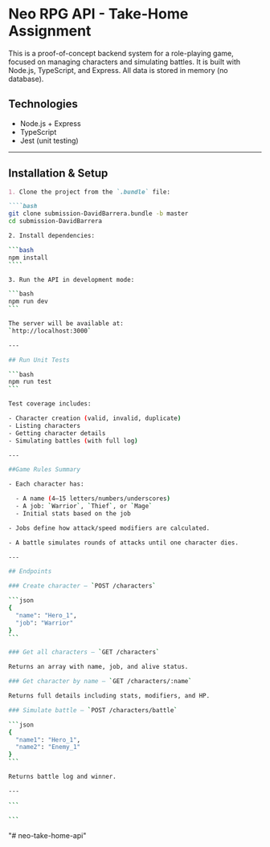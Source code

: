 # Neo RPG API - Take-Home Assignment

This is a proof-of-concept backend system for a role-playing game, focused on managing characters and simulating battles. It is built with Node.js, TypeScript, and Express. All data is stored in memory (no database).

## Technologies

- Node.js + Express
- TypeScript
- Jest (unit testing)

---

## Installation & Setup

`````markdown
1. Clone the project from the `.bundle` file:

````bash
git clone submission-DavidBarrera.bundle -b master
cd submission-DavidBarrera

2. Install dependencies:

```bash
npm install
````

3. Run the API in development mode:

```bash
npm run dev
```

The server will be available at:
`http://localhost:3000`

---

## Run Unit Tests

```bash
npm run test
```

Test coverage includes:

- Character creation (valid, invalid, duplicate)
- Listing characters
- Getting character details
- Simulating battles (with full log)

---

##Game Rules Summary

- Each character has:

  - A name (4–15 letters/numbers/underscores)
  - A job: `Warrior`, `Thief`, or `Mage`
  - Initial stats based on the job

- Jobs define how attack/speed modifiers are calculated.

- A battle simulates rounds of attacks until one character dies.

---

## Endpoints

### Create character – `POST /characters`

```json
{
  "name": "Hero_1",
  "job": "Warrior"
}
```

### Get all characters – `GET /characters`

Returns an array with name, job, and alive status.

### Get character by name – `GET /characters/:name`

Returns full details including stats, modifiers, and HP.

### Simulate battle – `POST /characters/battle`

```json
{
  "name1": "Hero_1",
  "name2": "Enemy_1"
}
```

Returns battle log and winner.

---

```

```
`````
"# neo-take-home-api" 
